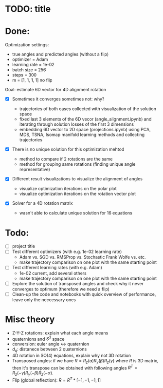 # TODO: title

# Done:
Optimization settings:
- true angles and predicted angles (without a flip)
- optimizer = Adam
- learning rate = 1e-02
- batch size = 256
- steps = 300
- m = [1, 1, 1, 1] no flip

Goal: estimate 6D vector for 4D alignment rotation

- [x] Sometimes it converges sometimes not: why?  
  - trajectories of both cases collected with visualization of the solution space
  - fixed last 3 elements of the 6D vecor (angle_alignment.ipynb) and iterating through solution losses of the first 3 dimensions 
  - embedding 6D vector to 2D space (projections.ipynb) using PCA, MDS, TSNA, Isomap manifold learning methods and collecting trajectories
  
- [x] There is no unique solution for this optimization mehtod
  - method to compare if 2 rotations are the same
  - method for grouping same rotations (finding unique angle representative)
  
- [x] Different result visualizations to visualize the alignment of angles
  - visualize optimization iterations on the polar plot
  - visualize optimization iterations on the rotation vector plot
  
- [x] Solver for a 4D rotation matrix
  - wasn't able to calculate unique solution for 16 equations
  
# Todo:
- [ ] project title
- [ ] Test different optimizers (with e.g. 1e-02 learning rate)
  - Adam vs. SGD vs. RMSProp vs. Stochastic Frank Wolfe vs. etc.
  - make trajectory comparison on one plot with the same starting point
- [ ] Test different learning rates (with e.g. Adam)
  - 1e-02 current, add several others 
  - make trajectory comparison on one plot with the same starting point
- [ ] Explore the solution of transposed angles and check why it never converges to optimum (therefore we need a flip)
- [ ] Clean-up the code and notebooks with quick overview of performance, leave only the neccessary ones

# Misc theory
- Z-Y-Z rotations: explain what each angle means
- quaternions and $S^3$ space
- conversion: euler angle <-> quaternion
- $d_q$: distanece between 2 quaternions
- 4D rotation in SO(4) equations, explain why not 3D rotation
- Transposed angles: if we have $R = R_z(\alpha)R_y(\beta)R_z(\gamma)$ where $R$ is 3D matrix, then it's transpose can be obtained with following angles $R^T = R_z(-\gamma)R_y(-\beta)R_z(-\alpha)$.
- Flip (global reflection): $R = R^T * [-1, -1, -1, 1]$

